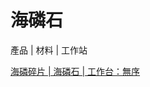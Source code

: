 # 海磷石

產品 | 材料 | 工作站

[海磷碎片 | 海磷石 | 工作台：無序](/zh_tw/recipes/prismarine/prismarine_shard__prismarine__crafting_shapeless.md)

